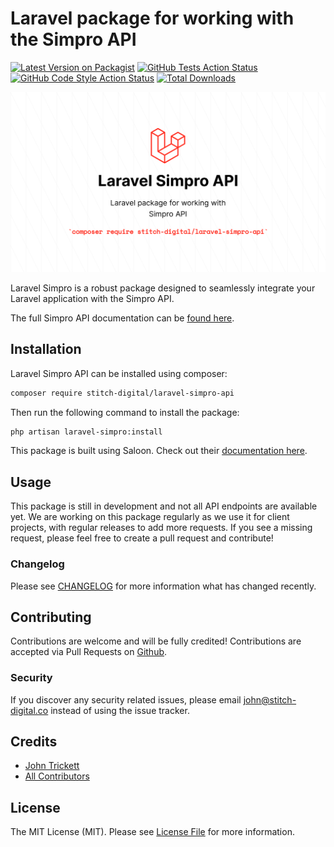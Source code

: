 # Laravel package for working with the Simpro API

[![Latest Version on Packagist](https://img.shields.io/packagist/v/stitch-digital/laravel-simpro-api.svg?style=flat-square)](https://packagist.org/packages/stitch-digital/laravel-simpro-api)
[![GitHub Tests Action Status](https://img.shields.io/github/actions/workflow/status/stitch-digital/laravel-simpro-api/run-tests.yml?branch=main&label=tests&style=flat-square)](https://github.com/stitch-digital/laravel-simpro-api/actions?query=workflow%3Arun-tests+branch%3Amain)
[![GitHub Code Style Action Status](https://img.shields.io/github/actions/workflow/status/stitch-digital/laravel-simpro-api/fix-php-code-style-issues.yml?branch=main&label=code%20style&style=flat-square)](https://github.com/stitch-digital/laravel-simpro-api/actions?query=workflow%3A"Fix+PHP+code+style+issues"+branch%3Amain)
[![Total Downloads](https://img.shields.io/packagist/dt/stitch-digital/laravel-simpro-api.svg?style=flat-square)](https://packagist.org/packages/stitch-digital/laravel-simpro-api)

![Laravel Simpro API](laravel-simpro-api.png)

Laravel Simpro is a robust package designed to seamlessly integrate your Laravel application with the Simpro API.

The full Simpro API documentation can be [found here](https://developer.simprogroup.com/apidoc/).

## Installation

Laravel Simpro API can be installed using composer:

```bash
composer require stitch-digital/laravel-simpro-api
```

Then run the following command to install the package:

```bash
php artisan laravel-simpro:install
```

This package is built using Saloon. Check out their [documentation here](https://docs.saloon.dev/).

## Usage

This package is still in development and not all API endpoints are available yet. We are working on this package regularly as we use it for client projects, with regular releases to add more requests. If you see a missing request, please feel free to create a pull request and contribute!

### Changelog

Please see [CHANGELOG](CHANGELOG.md) for more information what has changed recently.

## Contributing

Contributions are welcome and will be fully credited! Contributions are accepted via Pull Requests on [Github](https://github.com/stitch-digital/laravel-simpro-api).

### Security

If you discover any security related issues, please email john@stitch-digital.co instead of using the issue tracker.

## Credits

-   [John Trickett](https://github.com/stitch-digital)
-   [All Contributors](../../contributors)

## License

The MIT License (MIT). Please see [License File](LICENSE.md) for more information.
